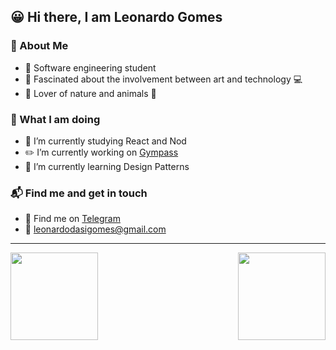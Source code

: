 ## :grinning: Hi there, I am Leonardo Gomes

### :tada: About Me

- :ledger: Software engineering student
- :art: Fascinated about the involvement between art and technology :computer:
- :deciduous_tree: Lover of nature and animals :dog:

### :eyes: What I am doing

- :rainbow: I’m currently studying React and Nod
- :pencil2: I’m currently working on [Gympass](https://site.gympass.com/br/)
- :robot: I’m currently learning Design Patterns
### :mailbox_with_mail: Find me and get in touch

- :iphone: Find me on [Telegram](https://t.me/LeoSilvaGomes)
- :email: leonardodasigomes@gmail.com

---

<div>
  <img align="left" height="140" src="https://github-readme-stats.vercel.app/api?username=LeoSilvaGomes&show_icons=true&hide_border=false&line_height=20&title_color=f6d258&icon_color=f6d258&show_owner=true"/>
  <img align="right" height="140" src="https://github-readme-stats.vercel.app/api/top-langs/?username=LeoSilvaGomes&layout=compact&title_color=f6d258&hide=python"/>
</div>

 
